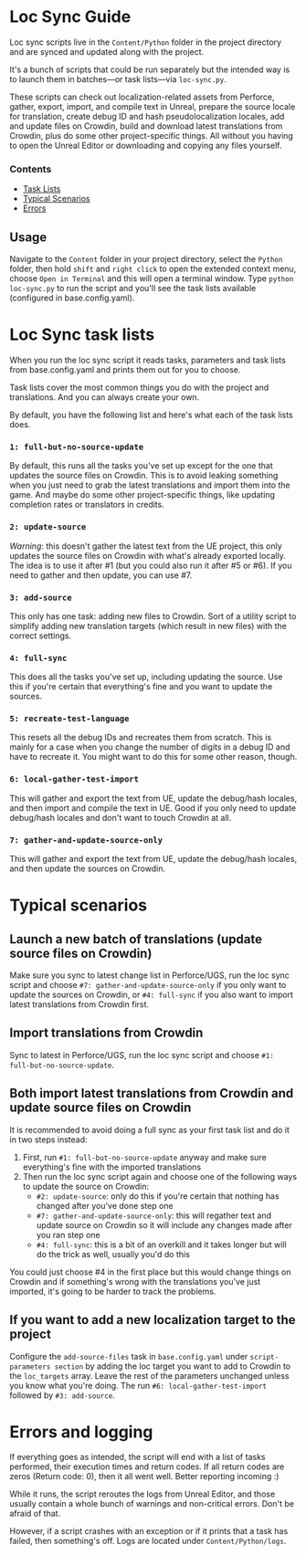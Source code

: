 # Loc Sync Guide
Loc sync scripts live in the `Content/Python` folder in the project directory 
and are synced and updated along with the project.

It's a bunch of scripts that could be run separately but the intended way
is to launch them in batches—or task lists—via `loc-sync.py`.

These scripts can check out localization-related assets from Perforce, 
gather, export, import, and compile text in Unreal, prepare the source 
locale for translation, create debug ID and hash pseudolocalization locales, 
add and update files on Crowdin, build and download latest translations 
from Crowdin, plus do some other project-specific things. All without you having 
to open the Unreal Editor or downloading and copying any files yourself.

### Contents
- [Task Lists](#loc-sync-task-lists)
- [Typical Scenarios](#typical-scenarios)
- [Errors](#errors-and-logging)

## Usage

Navigate to the `Content` folder in your project directory, select the `Python` 
folder, then hold `shift` and `right click` to open the extended context menu, 
choose `Open in Terminal` and this will open a terminal window. 
Type `python loc-sync.py` to run the script and you'll see the task lists available 
(configured in base.config.yaml).

# Loc Sync task lists
When you run the loc sync script it reads tasks, parameters 
and task lists from base.config.yaml and prints them out for you to choose.

Task lists cover the most common things you do with the project and translations. 
And you can always create your own.

By default, you have the following list and here's what each of the task lists does.

### `1: full-but-no-source-update`
By default, this runs all the tasks you've set up except for the one 
that updates the source files on Crowdin. This is to avoid leaking something 
when you just need to grab the latest translations and import them into the game. 
And maybe do some other project-specific things, like updating completion rates 
or translators in credits.

### `2: update-source`
*Warning*: this doesn't gather the latest text from the UE project, 
this only updates the source files on Crowdin with what's already exported locally. 
The idea is to use it after #1 (but you could also run it after #5 or #6). 
If you need to gather and then update, you can use #7.

### `3: add-source`
This only has one task: adding new files to Crowdin. Sort of a utility script 
to simplify adding new translation targets (which result in new files) with 
the correct settings.

### `4: full-sync`
This does all the tasks you've set up, including updating the source. 
Use this if you're certain that everything's fine and you want to update the sources.

### `5: recreate-test-language`
This resets all the debug IDs and recreates them from scratch. 
This is mainly for a case when you change the number of digits in a debug ID 
and have to recreate it. You might want to do this for some other reason, though.

### `6: local-gather-test-import`
This will gather and export the text from UE, update the debug/hash locales, 
and then import and compile the text in UE. 
Good if you only need to update debug/hash locales 
and don't want to touch Crowdin at all.

### `7: gather-and-update-source-only`
This will gather and export the text from UE, update the debug/hash locales, 
and then update the sources on Crowdin.

# Typical scenarios

## Launch a new batch of translations (update source files on Crowdin)
Make sure you sync to latest change list in Perforce/UGS, run the loc sync script 
and choose `#7: gather-and-update-source-only` if you only want to update the sources on Crowdin, 
or `#4: full-sync` if you also want to import latest translations from Crowdin first.

## Import translations from Crowdin
Sync to latest in Perforce/UGS, run the loc sync script 
and choose `#1: full-but-no-source-update`. 

## Both import latest translations from Crowdin and update source files on Crowdin
It is recommended to avoid doing a full sync as your first task list 
and do it in two steps instead:
1. First, run `#1: full-but-no-source-update` anyway and make sure everything's fine 
with the imported translations
2. Then run the loc sync script again and choose one of the following ways 
to update the source on Crowdin:
    - `#2: update-source`: only do this if you're certain 
    that nothing has changed after you've done step one
    - `#7: gather-and-update-source-only`: this will regather text and 
    update source on Crowdin so it will include any changes made after you ran step one
    - `#4: full-sync`: this is a bit of an overkill and it takes longer 
    but will do the trick as well, usually you'd do this 

You could just choose #4 in the first place but this would change things on Crowdin and 
if something's wrong with the translations you've just imported, 
it's going to be harder to track the problems.

## If you want to add a new localization target to the project
Configure the `add-source-files` task in `base.config.yaml` under 
`script-parameters section` by adding the loc target you want to add to Crowdin 
to the `loc_targets` array. Leave the rest of the parameters unchanged unless you 
know what you're doing. The run `#6: local-gather-test-import` followed by 
`#3: add-source`.

# Errors and logging
If everything goes as intended, the script will end with a list of tasks performed, 
their execution times and return codes. If all return codes are zeros (Return code: 0), 
then it all went well. Better reporting incoming :)

While it runs, the script reroutes the logs from Unreal Editor, and those usually 
contain a whole bunch of warnings and non-critical errors. Don't be afraid of that.

However, if a script crashes with an exception or if it prints that a task has failed, 
then something's off. Logs are located under `Content/Python/logs`.